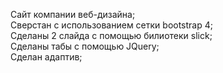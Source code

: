 Сайт компании веб-дизайна;  
Сверстан с использованием сетки bootstrap 4;  
Сделаны 2 слайда с помощью билиотеки slick;  
Сделаны табы с помощью JQuery;  
Сделан адаптив;  
